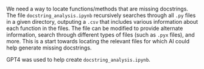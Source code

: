 We need a way to locate functions/methods that are missing docstrings. 
The file `docstring_analysis.ipynb` recursively searches through all `.py` files
in a given directory, outputing a `.csv` that includes various information 
about each function in the files. The file can be modified to provide 
alternate information, search through different types of files (such as `.pyx` files), and more. This is a start towards locating the relevant files for which AI could help generate missing docstrings. 

GPT4 was used to help create `docstring_analysis.ipynb`.